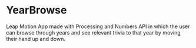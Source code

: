 YearBrowse
==========

Leap Motion App made with Processing and Numbers API in which the user can browse through years and see relevant trivia to that year by moving their hand up and down. 
